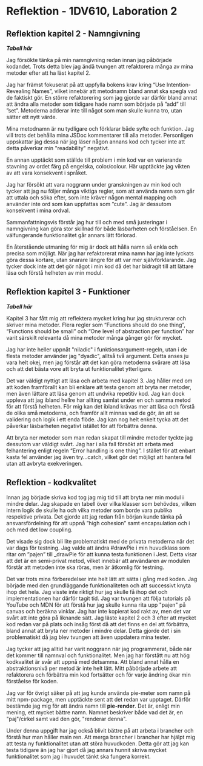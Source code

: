 # Reflektion - 1DV610, Laboration 2

## Reflektion kapitel 2 - Namngivning
***Tabell här***

Jag försökte tänka på min namngivning redan innan jag påbörjade kodandet. Trots detta blev jag ändå tvungen att refaktorera många av mina metoder efter att ha läst kapitel 2. 

Jag har främst fokuserat på att uppfylla bokens krav kring “Use Intention-Revealing Names”, vilket innebär att metodnamn bland annat ska spegla vad de faktiskt gör. En större refaktorering som jag gjorde var därför bland annat att ändra alla metoder som tidigare hade namn som började på ”add” till ”set”. Metoderna adderar inte till något som man skulle kunna tro, utan sätter ett nytt värde.

Mina metodnamn är nu tydligare och förklarar både syfte och funktion. Jag vill trots det behålla mina JSDoc kommentarer till alla metoder. Personligen uppskattar jag dessa när jag läser någon annans kod och tycker inte att detta påverkar min "readability" negativt.

En annan upptäckt som ställde till problem i min kod var en varierande stavning av ordet färg på engelska, color/colour. Här upptäckte jag vikten av att vara konsekvent i språket.

Jag har försökt att vara noggrann under granskningen av min kod och tycker att jag nu följer många viktiga regler, som att använda namn som går att uttala och söka efter, som inte kräver någon mental mapping och använder inte ord som kan uppfattas som ”cute”. Jag är dessutom konsekvent i mina ordval. 

Sammanfattningsvis förstår jag hur till och med små justeringar i namngivning kan göra stor skillnad för både läsbarheten och förståelsen. En välfungerande funktionalitet går annars lätt förlorad.

En återstående utmaning för mig är dock att hålla namn så enkla och precisa som möjligt. När jag har refaktorerat mina namn har jag inte lyckats göra dessa kortare, utan snarare längre för att var mer självförklarande. Jag tycker dock inte att det gör något i min kod då det har bidragit till att lättare läsa och förstå helheten av min modul.

## Reflektion kapitel 3 - Funktioner
***Tabell här***

Kapitel 3 har fått mig att reflektera mycket kring hur jag strukturerar och skriver mina metoder. Flera regler som “Functions should do one thing”, “Functions should be small” och “One level of abstraction per function” har varit särskilt relevanta då mina metoder många gånger gör för mycket.

Jag har inte heller uppnåt "niladic" i funktionsargument-regeln, utan i de flesta metoder använder jag "dyadic", alltså två argument. Detta anses ju vara helt okej, men jag förstår att det kan göra metoderna svårare att läsa och att det bästa vore att bryta ut funktionalitet ytterligare. 

Det var väldigt nyttigt att läsa och arbeta med kapitel 3. Jag håller med om att koden framförallt kan bli enklare att testa genom att bryta ner metoder, men även lättare att läsa genom att undvika repetitiv kod. Jag kan dock uppleva att jag ibland hellre har allting samlat under en och samma metod för att förstå helheten. För mig kan det ibland krävas mer att läsa och förstå de olika små metoderna, och framför allt minnas vad de gör, än att se validering och logik i ett enda flöde. Jag kan nog helt enkelt tycka att det påverkar läsbarheten negativt istället för att förbättra denna.

Att bryta ner metoder som man redan skapat till mindre metoder tyckte jag dessutom var väldigt svårt. Jag har i alla fall försökt att arbeta med felhantering enligt regeln “Error handling is one thing”. I stället för att enbart kasta fel använder jag även try...catch, vilket gör det möjligt att hantera fel utan att avbryta exekveringen.

## Reflektion - kodkvalitet
Innan jag började skriva kod tog jag mig tid till att bryta ner min modul i mindre delar. Jag skapade en tabell över vilka klasser som behövdes, vilken intern logik de skulle ha och vilka metoder som borde vara publika respektive privata. Det gjorde att jag redan från början kunde tänka på ansvarsfördelning för att uppnå ”high cohesion” samt encapsulation och i och med det low coupling. 

Det visade sig dock bli lite problematiskt med de privata metoderna när det var dags för testning. Jag valde att ändra #drawPie i min huvudklass som ritar om ”pajen” till _drawPie för att kunna testa funktionen i Jest. Detta visar att det är en semi-privat metod, vilket innebär att användaren av modulen förstår att metoden inte ska röras, men är åtkomlig för testning.

Det var trots mina förberedelser inte helt lätt att sätta i gång med koden. Jag började med den grundläggande funktionaliteten och att successivt knyta ihop det hela. Jag visste inte riktigt hur jag skulle få ihop det och implementationen har därför tagit tid. Jag var tvungen att följa tutorials på YouTube och MDN för att förstå hur jag skulle kunna rita upp "pajen" på canvas och beräkna vinklar. Jag har inte kopierat kod rakt av, men det var svårt att inte göra på liknande sätt. Jag läste kapitel 2 och 3 efter att mycket kod redan var på plats och insåg först då att det finns en del att förbättra, bland annat att bryta ner metoder i mindre delar. Detta gjorde det i sin problematiskt då jag blev tvungen att även uppdatera mina tester.

Jag tycker att jag alltid har varit noggrann när jag programmerat, både när det kommer till namnval och funktionalitet. Men jag har förstått nu att hög kodkvalitet är svår att uppnå med detsamma. Att bland annat hålla en abstraktionsnivå per metod är inte helt lätt. Mitt påbörjade arbete att refaktorera och förbättra min kod fortsätter och för varje ändring ökar min förståelse för koden. 

Jag var för övrigt säker på att jag kunde använda pie-meter som namn på mitt npm-package, men upptäckte sent att det redan var upptaget. Därför bestämde jag mig för att ändra namn till **pie-render**. Det är, enligt min mening, ett mycket bättre namn. Namnet beskriver både vad det är, en "paj"/cirkel samt vad den gör, "renderar denna". 

Under denna uppgift har jag också blivit bättre på att arbeta i brancher och förstå hur man håller main ren. Att merga brancher i brancher har hjälpt mig att testa ny funktionalitet utan att störa huvudkoden. Detta gör att jag kan testa tidigare än jag har gjort då jag annars hunnit skriva mycket funktionalitet som jag i huvudet tänkt ska fungera korrekt.